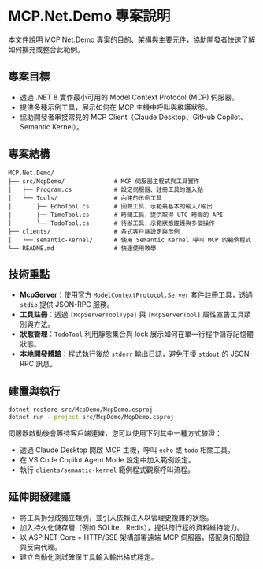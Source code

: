 # MCP.Net.Demo 專案說明

本文件說明 MCP.Net.Demo 專案的目的、架構與主要元件，協助開發者快速了解如何擴充或整合此範例。

## 專案目標

- 透過 .NET 8 實作最小可用的 Model Context Protocol (MCP) 伺服器。
- 提供多種示例工具，展示如何在 MCP 主機中呼叫與維護狀態。
- 協助開發者串接常見的 MCP Client（Claude Desktop、GitHub Copilot、Semantic Kernel）。

## 專案結構

```
MCP.Net.Demo/
├── src/McpDemo/              # MCP 伺服器主程式與工具實作
│   ├── Program.cs            # 設定伺服器、註冊工具的進入點
│   └── Tools/                # 內建的示例工具
│       ├── EchoTool.cs       # 回聲工具，示範最基本的輸入/輸出
│       ├── TimeTool.cs       # 時間工具，提供取得 UTC 時間的 API
│       └── TodoTool.cs       # 待辦工具，示範狀態維護與多個操作
├── clients/                  # 各式客戶端設定與示例
│   └── semantic-kernel/      # 使用 Semantic Kernel 呼叫 MCP 的範例程式
└── README.md                 # 快速使用教學
```

## 技術重點

- **McpServer**：使用官方 `ModelContextProtocol.Server` 套件註冊工具，透過 `stdio` 提供 JSON-RPC 服務。
- **工具註冊**：透過 `[McpServerToolType]` 與 `[McpServerTool]` 屬性宣告工具類別與方法。
- **狀態管理**：`TodoTool` 利用靜態集合與 lock 展示如何在單一行程中儲存記憶體狀態。
- **本地開發體驗**：程式執行後於 `stderr` 輸出日誌，避免干擾 `stdout` 的 JSON-RPC 訊息。

## 建置與執行

```bash
dotnet restore src/McpDemo/McpDemo.csproj
dotnet run --project src/McpDemo/McpDemo.csproj
```

伺服器啟動後會等待客戶端連線，您可以使用下列其中一種方式驗證：

- 透過 Claude Desktop 開啟 MCP 主機，呼叫 `echo` 或 `todo` 相關工具。
- 在 VS Code Copilot Agent Mode 設定中加入範例設定。
- 執行 `clients/semantic-kernel` 範例程式觀察呼叫流程。

## 延伸開發建議

- 將工具拆分成獨立類別，並引入依賴注入以管理更複雜的狀態。
- 加入持久化儲存層（例如 SQLite、Redis），提供跨行程的資料維持能力。
- 以 ASP.NET Core + HTTP/SSE 架構部署遠端 MCP 伺服器，搭配身份驗證與反向代理。
- 建立自動化測試確保工具輸入輸出格式穩定。

